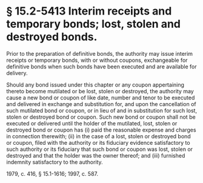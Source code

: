# § 15.2-5413 Interim receipts and temporary bonds; lost, stolen and destroyed bonds.

<p>Prior to the preparation of definitive bonds, the authority may issue interim receipts or temporary bonds, with or without coupons, exchangeable for definitive bonds when such bonds have been executed and are available for delivery.</p><p>Should any bond issued under this chapter or any coupon appertaining thereto become mutilated or be lost, stolen or destroyed, the authority may cause a new bond or coupon of like date, number and tenor to be executed and delivered in exchange and substitution for, and upon the cancellation of such mutilated bond or coupon, or in lieu of and in substitution for such lost, stolen or destroyed bond or coupon. Such new bond or coupon shall not be executed or delivered until the holder of the mutilated, lost, stolen or destroyed bond or coupon has (i) paid the reasonable expense and charges in connection therewith; (ii) in the case of a lost, stolen or destroyed bond or coupon, filed with the authority or its fiduciary evidence satisfactory to such authority or its fiduciary that such bond or coupon was lost, stolen or destroyed and that the holder was the owner thereof; and (iii) furnished indemnity satisfactory to the authority.</p><p>1979, c. 416, § 15.1-1616; 1997, c. 587.</p>